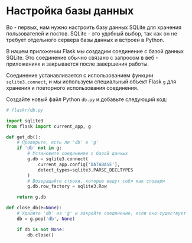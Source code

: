 # Настройка базы данных

Во - первых, нам нужно настроить базу данных SQLite для хранения пользователей и постов. SQLite - это удобный выбор, так как он не требует отдельного сервера базы данных и встроен в Python.

В нашем приложении Flask мы создадим соединение с базой данных SQLite. Это соединение обычно связано с запросом в веб - приложениях и закрывается после завершения работы.

Соединение устанавливается с использованием функции `sqlite3.connect`, и мы используем специальный объект Flask `g` для хранения и повторного использования соединения.

Создайте новый файл Python `db.py` и добавьте следующий код:

```python
# flaskr/db.py

import sqlite3
from flask import current_app, g

def get_db():
    # Проверьте, есть ли 'db' в 'g'
    if 'db' not in g:
        # Установите соединение с базой данных
        g.db = sqlite3.connect(
            current_app.config['DATABASE'],
            detect_types=sqlite3.PARSE_DECLTYPES
        )
        # Возвращайте строки, которые ведут себя как словари
        g.db.row_factory = sqlite3.Row

    return g.db

def close_db(e=None):
    # Удалите 'db' из 'g' и закройте соединение, если оно существует
    db = g.pop('db', None)

    if db is not None:
        db.close()
```
